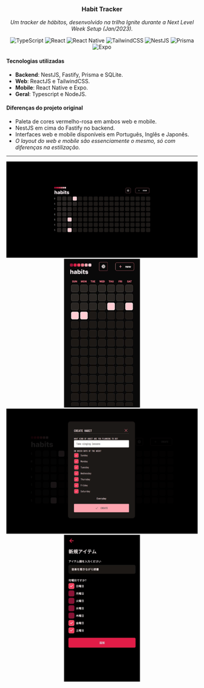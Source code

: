 <div align="center">

### Habit Tracker
*Um tracker de hábitos, desenvolvido na trilha Ignite durante a Next Level Week Setup (Jan/2023).*

![TypeScript](https://img.shields.io/badge/typescript-%23007ACC.svg?style=for-the-badge&logo=typescript&logoColor=white)
![React](https://img.shields.io/badge/react-%2320232a.svg?style=for-the-badge&logo=react&logoColor=%2361DAFB)
![React Native](https://img.shields.io/badge/react_native-%2320232a.svg?style=for-the-badge&logo=react&logoColor=%2361DAFB)
![TailwindCSS](https://img.shields.io/badge/tailwindcss-%2338B2AC.svg?style=for-the-badge&logo=tailwind-css&logoColor=white)
![NestJS](https://img.shields.io/badge/nestjs-%23E0234E.svg?style=for-the-badge&logo=nestjs&logoColor=white)
![Prisma](https://img.shields.io/badge/Prisma-3982CE?style=for-the-badge&logo=Prisma&logoColor=white)
![Expo](https://img.shields.io/badge/expo-1C1E24?style=for-the-badge&logo=expo&logoColor=#D04A37)
</div>

#### Tecnologias utilizadas
* **Backend**: NestJS, Fastify, Prisma e SQLite.
* **Web**: ReactJS e TailwindCSS.
* **Mobile**: React Native e Expo.
* **Geral**: Typescript e NodeJS.

#### Diferenças do projeto original
* Paleta de cores vermelho-rosa em ambos web e mobile.
* NestJS em cima do Fastify no backend.
* Interfaces web e mobile disponíveis em Português, Inglês e Japonês.
* *O layout do web e mobile são essenciamente o mesmo, só com diferenças na estilização.*

<div align="center">

****
 
<img src=".github/home_pt.png" width="600"/>
<img src=".github/mobile_home.jpg" width="200"/>
<img src=".github/creation_en.png" width="600"/>
<img src=".github/mobile_jp.jpg" width="200"/>
</div>


